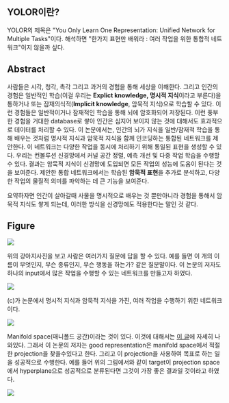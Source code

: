 ## YOLOR이란?
YOLOR의 제목은 "You Only Learn One Representation: Unified Network for Multiple Tasks"이다. 해석하면 "한가지 표현만 배워라 : 여러 작업을 위한 통합적 네트워크"이지 않을까 싶다.

## Abstract
사람들은 시각, 청각, 촉각 그리고 과거의 경험을 통해 세상을 이해한다. 그리고 인간의 경험은 일반적인 학습(이걸 우리는 **Explict knowledge, 명시적 지식**이라고 부른다)을 통하거나 또는 잠재의식적(**Implicit knowledge**, 암묵적 지식)으로 학습할 수 있다. 이런 경험들은 일반적이거나 잠재적인 학습을 통해 뇌에 암호화되어 저장된다. 이런 풍부한 경험을 거대한 database로 쌓아 인간은 심지어 보이지 않는 것에 대해서도 효과적으로 데이터를 처리할 수 있다. 이 논문에서는, 인간의 뇌가 지식을 일반/잠재적 학습을 통해 배우는 것처럼 명시적 지식과 암묵적 지식을 함께 인코딩하는 통합된 네트워크를 제안한다. 이 네트워크는 다양한 작업을 동시에 처리하기 위해 통일된 표현을 생성할 수 있다. 우리는 컨볼루션 신경망에서 커널 공간 정렬, 예측 개선 및 다중 작업 학습을 수행할 수 있다. 결과는 암묵적 지식이 신경망에 도입되면 모든 작업의 성능에 도움이 된다는 것을 보여준다. 제안한 통합 네트워크에서는 학습된 **암묵적 표현**을 추가로 분석하고, 다양한 작업의 물질적 의미를 파악하는 데 큰 기능을 보여준다.

요약하자면 인간이 살아갈때 사물을 명시적으로 배우는 것 뿐만아니라 경험을 통해서 암묵적 지식도 쌓게 되는데, 이러한 방식을 신경망에도 적용한다는 말인 것 같다.

## Figure

![](https://images.velog.io/images/sanha9999/post/3ddc6e7b-909e-4532-85ba-8ab96e9e923c/image.png)

위의 강아지사진을 보고 사람은 여러가지 질문에 답을 할 수 있다. 예를 들면 이 개의 이름이 무엇인지, 무슨 종류인지, 무슨 행동을 하는가? 같은 질문말이다. 이 논문의 저자도 하나의 input에서 많은 작업을 수행할 수 있는 네트워크를 만들고자 하였다.

![](https://images.velog.io/images/sanha9999/post/420148b4-b0c8-479a-939f-300a4c3e1382/image.png)

(c)가 논문에서 명시적 지식과 암묵적 지식을 가진, 여러 작업을 수행하기 위한 네트워크이다.

![](https://images.velog.io/images/sanha9999/post/17aea132-496e-400a-8e9b-0aca49fa2afb/image.png)

Manifold space(매니폴드 공간)이라는 것이 있다. 이것에 대해서는 [이 글](https://kh-mo.github.io/notation/2019/03/10/manifold_learning/)에 자세히 나와있다. 그래서 이 논문의 저자는 good representation은 manifold space에서 적절한 projection을 찾을수있다고 한다. 그리고 이 projection을 사용하여 목표로 하는 일을 성공적으로 수행한다. 예를 들어 위의 그림에서와 같이 target이 projection space에서 hyperplane으로 성공적으로 분류된다면 그것이 가장 좋은 결과일 것이라고 하였다.

![](https://images.velog.io/images/sanha9999/post/4ff19110-0784-4056-9579-6586112bb350/image.png)
